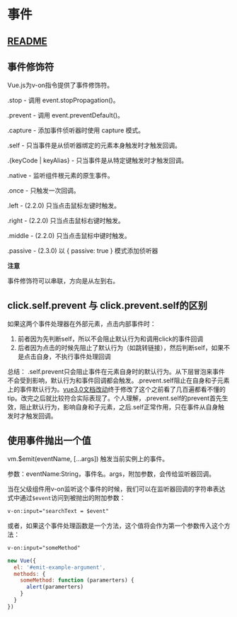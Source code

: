 # 事件

## [README](./README.md)

## 事件修饰符

Vue.js为v-on指令提供了事件修饰符。

.stop - 调用 event.stopPropagation()。

.prevent - 调用 event.preventDefault()。

.capture - 添加事件侦听器时使用 capture 模式。

.self - 只当事件是从侦听器绑定的元素本身触发时才触发回调。

.{keyCode | keyAlias} - 只当事件是从特定键触发时才触发回调。

.native - 监听组件根元素的原生事件。

.once - 只触发一次回调。

.left - (2.2.0) 只当点击鼠标左键时触发。

.right - (2.2.0) 只当点击鼠标右键时触发。

.middle - (2.2.0) 只当点击鼠标中键时触发。

.passive - (2.3.0) 以 { passive: true } 模式添加侦听器

**注意**

事件修饰符可以串联，方向是从左到右。

## click.self.prevent 与 click.prevent.self的区别
如果这两个事件处理器在外部元素，点击内部事件时：
1. 前者因为先判断self，所以不会阻止默认行为和调用click的事件回调
2. 后者因为点击的时候先阻止了默认行为（如跳转链接），然后判断self，如果不是点击自身，不执行事件处理回调

总结：
.self.prevent只会阻止事件在元素自身时的默认行为。从下层冒泡来事件不会受到影响，默认行为和事件回调都会触发。.prevent.self阻止在自身和子元素上的事件默认行为。[vue3.0文档改动](https://github.com/vuejs/docs/pull/1425/files)终于修改了这个之前看了几百遍都看不懂的tip。改完之后就比较符合实际表现了。个人理解，.prevent.self的prevent首先生效，阻止默认行为，影响自身和子元素，之后.self正常作用，只在事件从自身触发时才触发回调。

## 使用事件抛出一个值

vm.$emit(eventName, [...args]) 触发当前实例上的事件。

参数：eventName:String，事件名。args，附加参数，会传给监听器回调。

当在父级组件用v-on监听这个事件的时候，我们可以在监听器回调的字符串表达式中通过```$event```访问到被抛出的附加参数：

```html
v-on:input="searchText = $event"
```
或者，如果这个事件处理函数是一个方法，这个值将会作为第一个参数传入这个方法：
```html
v-on:input="someMethod"
```

```js
new Vue({
  el: '#emit-example-argument',
  methods: {
    someMethod: function (paramerters) {
      alert(paramerters)
    }
  }
})
```